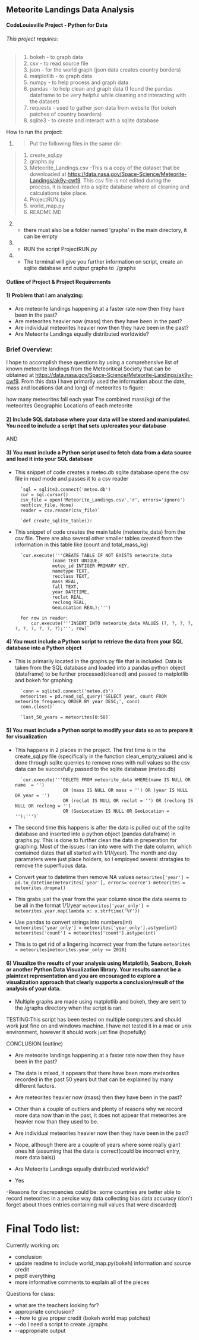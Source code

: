 ## Meteorite Landings Data Analysis
#### CodeLouisville Project - Python for Data

###### This project requires:

> 1) bokeh - to graph data
> 2) csv - to read source file
> 3) json - for the world graph (json data creates country borders)
> 4) matplotlib - to graph data
> 5) numpy - to help process and graph data
> 6) pandas - to help clean and graph data (I found the pandas dataframe to be very helpful while cleaning and interacting with the dataset)
> 7) requests - used to gather json data from website (for bokeh patches of country boarders)
> 8) sqlite3 - to create and interact with a sqlite database

How to run the project: 

1) > Put the following files in the same dir:
> 1) create_sql.py
> 2) graphs.py
> 3) Meteorite_Landings.csv -This is a copy of the dataset that be downloaded at https://data.nasa.gov/Space-Science/Meteorite-Landings/ak9y-cwf9.
> This csv file is not edited during the process, it is loaded into a sqlite database where all cleaning and calculations take place.
> 4) ProjectRUN.py
> 5) world_map.py
> 6) README.MD

2) * there must also be a folder named 'graphs' in the main directory, it can be empty

3) * RUN the script ProjectRUN.py

4) * The terminal will give you further information on script, create an sqlite database and output graphs to ./graphs


#### Outline of Project & Project Requirements

#### 1)  Problem that I am analyzing: 
    
* Are meteorite landings happening at a faster rate now then they have been in the past?
* Are meteorites heavier now (mass) then they have been in the past? 
* Are individual meteorites heavier now then they have been in the past?
* Are Meteorite Landings equally distributed worldwide?

### Brief Overview:
    
I hope to accomplish these questions by using a comprehensive list of known meteorite landings from the Meteoritical Society
that can be obtained at https://data.nasa.gov/Space-Science/Meteorite-Landings/ak9y-cwf9.
From this data I have primarily used the information about the date, mass and locations (lat and long) of meteorites to figure:
    
how many meteorites fall each year
The combined mass(kg) of the meteorites
Geographic Locations of each meteorite


#### 2)  Include SQL database where your data will be stored and manipulated.  You need to include a script that sets up/creates your database
AND
#### 3)  You must include a Python script used to fetch data from a data source and load it into your SQL database

* This snippet of code creates a meteo.db sqlite database opens the csv file in read mode and passes it to a csv reader

        `sql = sqlite3.connect('meteo.db')
        cur = sql.cursor()
        csv_file = open('Meteorite_Landings.csv','r', errors='ignore')
        next(csv_file, None)
        reader = csv.reader(csv_file)`

        `def create_sqlite_table():


* This snippet of code creates the main table (meteorite_data) from the csv file.  There are also several other smaller tables created from the information in this table like (count and total_mass_kg)

        `cur.execute('''CREATE TABLE IF NOT EXISTS meteorite_data
                    (name TEXT UNIQUE, 
                    meteo_id INTIGER PRIMARY KEY,
                    nametype TEXT, 
                    recclass TEXT,
                    mass REAL, 
                    fall TEXT, 
                    year DATETIME, 
                    reclat REAL,
                    reclong REAL, 
                    GeoLocation REAL);''')

        for row in reader:
            cur.execute('''INSERT INTO meteorite_data VALUES (?, ?, ?, ?, ?, ?, ?, ?, ?, ?);''', row)`


#### 4)  You must include a Python script to retrieve the data from your SQL database into a Python object

* This is primarily located in the graphs.py file that is included.  Data is taken from the SQL database and loaded into a pandas python object (dataframe) to be further processed(cleaned) and passed to matplotlib and bokeh for graphing

        `conn = sqlite3.connect('meteo.db')
        meteorites = pd.read_sql_query('SELECT year, count FROM meteorite_frequency ORDER BY year DESC;', conn)
        conn.close()`

        `last_50_years = meteorites[0:50]`


#### 5)  You must include a Python script to modify your data so as to prepare it for visualization

* This happens in 2 places in the project.  The first time is in the create_sql.py file (specifically in the function clean_empty_values) and is done through sqlite querries to remove rows with null values so the csv data can be succesfully passed to the sqlite database (meteo.db)

        `cur.execute('''DELETE FROM meteorite_data WHERE(name IS NULL OR name  = '') 
                        OR (mass IS NULL OR mass = '') OR (year IS NULL OR year = '') 
                        OR (reclat IS NULL OR reclat = '') OR (reclong IS NULL OR reclong = '') 
                        OR (GeoLocation IS NULL OR GeoLocation = '');''')`



* The second time this happens is after the data is pulled out of the sqlite database and inserted into a python object (pandas dataframe) in graphs.py.  This is done to further clean the data in preperation for graphing.  Most of the issues I ran into were with the date column, which contained dates that all started with 1/1/(year).  The month and day paramaters were just place holders, so I employed several stratagies to remove the superfluous data.
            
* Convert year to datetime then remove NA values
        `meteorites['year'] = pd.to_datetime(meteorites['year'], errors='coerce')
        meteorites = meteorites.dropna()`

* This grabs just the year from the year column since the data seems to be all in the format 1/1/year
        `meteorites['year_only'] = meteorites.year.map(lambda x: x.strftime('%Y'))`

* Use pandas to convert strings into numbers(int)
        `meteorites['year_only'] = meteorites['year_only'].astype(int)
        meteorites['count'] = meteorites['count'].astype(int)`

* This is to get rid of a lingering incorrect year from the future
        `meteorites = meteorites[meteorites.year_only <= 2018]`


#### 6)  Visualize the results of your analysis using Matplotlib, Seaborn, Bokeh or another Python Data Visualization library. Your results cannot be a plaintext representation and you are encouraged to explore a visualization approach that clearly supports a conclusion/result of the analysis of your data.

* Multiple graphs are made using matplotlib and bokeh, they are sent to the /graphs directory when the script is ran.


TESTING:This script has been tested on multiple computers and should work just fine on and windows machine.  I have not tested it in a mac or unix environment, however it should work just fine (hopefully)


CONCLUSION:(outline)
 
* Are meteorite landings happening at a faster rate now then they have been in the past?
 - The data is mixed, it appears that there have been more meteorites recorded in the past 50 years but that can be explained by many different factors.
 
 
* Are meteorites heavier now (mass) then they have been in the past?
- Other than a couple of outliers and plenty of reasons why we record more data now than in the past, it does not appear that meteorites are heavier now than they used to be.


* Are individual meteorites heavier now then they have been in the past?
- Nope, although there are a couple of years where some really giant ones hit (assuming that the data is correct(could be incorrect entry, more data bais))


* Are Meteorite Landings equally distributed worldwide?
- Yes


-Reasons for discrepancies could be:
    some countries are better able to record meteorites in a percise way
    data collecting bias
    data accuracy (don't forget about thoes entries containing null values that were discarded)
    





# Final Todo list:

Currently working on:
* conclusion
* update readme to include world_map.py(bokeh) information and source credit
* pep8 everything
* more informative comments to explain all of the pieces
        
Questions for class:
* what are the teachers looking for?
* appropriate conclusion?
* --how to give proper credit (bokeh world map patches)
* --do I need a script to create ./graphs
* --appropriate output